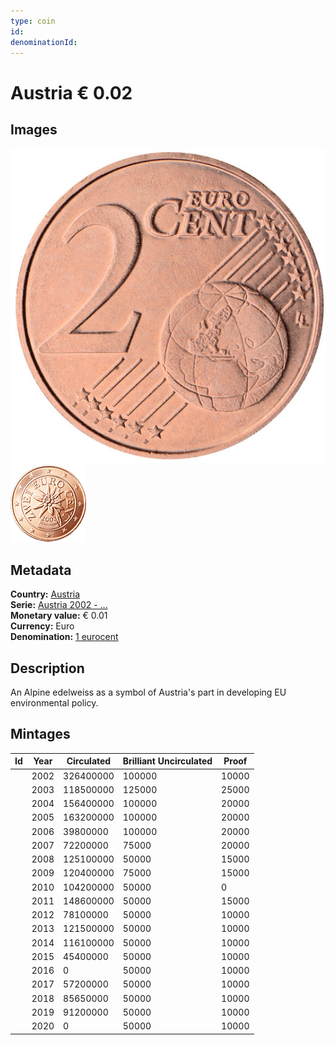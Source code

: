 ```yaml
---
type: coin
id: 
denominationId:
---
```


# Austria € 0.02

## Images

![Front image](../../../img/common-2002-002.png) ![Back image](img/austria-2002-002.png)

## Metadata

**Country:** [Austria](../index.md)\
**Serie:** [Austria 2002 - ...](index.md)\
**Monetary value:** € 0.01\
**Currency:** Euro\
**Denomination:** [1 eurocent](../../Denominations/1-eurocent.md)

## Description

An Alpine edelweiss as a symbol of Austria's part in developing EU environmental policy.

## Mintages

| Id | Year | Circulated | Brilliant Uncirculated | Proof |
| -- | ---- | ---------- | ---------------------- | ----- |
|    | 2002 | 326400000  | 100000                 | 10000 |
|    | 2003 | 118500000  | 125000                 | 25000 |
|    | 2004 | 156400000  | 100000                 | 20000 |
|    | 2005 | 163200000  | 100000                 | 20000 |
|    | 2006 | 39800000   | 100000                 | 20000 |
|    | 2007 | 72200000   | 75000                  | 20000 |
|    | 2008 | 125100000  | 50000                  | 15000 |
|    | 2009 | 120400000  | 75000                  | 15000 |
|    | 2010 | 104200000  | 50000                  | 0     |
|    | 2011 | 148600000  | 50000                  | 15000 |
|    | 2012 | 78100000   | 50000                  | 10000 |
|    | 2013 | 121500000  | 50000                  | 10000 |
|    | 2014 | 116100000  | 50000                  | 10000 |
|    | 2015 | 45400000   | 50000                  | 10000 |
|    | 2016 | 0          | 50000                  | 10000 |
|    | 2017 | 57200000   | 50000                  | 10000 |
|    | 2018 | 85650000   | 50000                  | 10000 |
|    | 2019 | 91200000   | 50000                  | 10000 |
|    | 2020 | 0          | 50000                  | 10000 |
